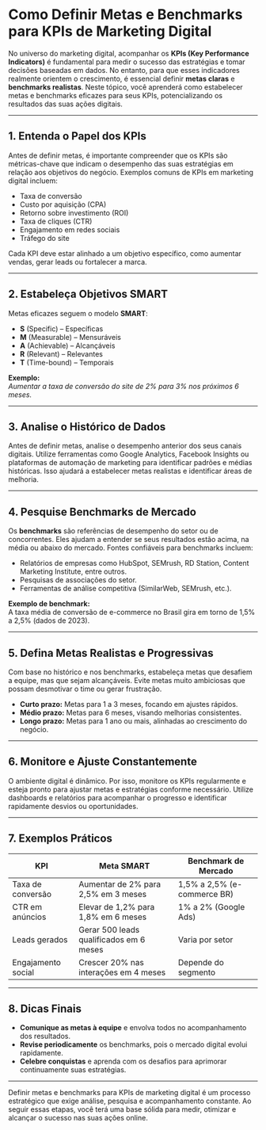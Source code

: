 
# Como Definir Metas e Benchmarks para KPIs de Marketing Digital

No universo do marketing digital, acompanhar os **KPIs (Key Performance Indicators)** é fundamental para medir o sucesso das estratégias e tomar decisões baseadas em dados. No entanto, para que esses indicadores realmente orientem o crescimento, é essencial definir **metas claras** e **benchmarks realistas**. Neste tópico, você aprenderá como estabelecer metas e benchmarks eficazes para seus KPIs, potencializando os resultados das suas ações digitais.

---

## 1. Entenda o Papel dos KPIs

Antes de definir metas, é importante compreender que os KPIs são métricas-chave que indicam o desempenho das suas estratégias em relação aos objetivos do negócio. Exemplos comuns de KPIs em marketing digital incluem:

- Taxa de conversão
- Custo por aquisição (CPA)
- Retorno sobre investimento (ROI)
- Taxa de cliques (CTR)
- Engajamento em redes sociais
- Tráfego do site

Cada KPI deve estar alinhado a um objetivo específico, como aumentar vendas, gerar leads ou fortalecer a marca.

---

## 2. Estabeleça Objetivos SMART

Metas eficazes seguem o modelo **SMART**:

- **S** (Specific) – Específicas
- **M** (Measurable) – Mensuráveis
- **A** (Achievable) – Alcançáveis
- **R** (Relevant) – Relevantes
- **T** (Time-bound) – Temporais

**Exemplo:**  
_Aumentar a taxa de conversão do site de 2% para 3% nos próximos 6 meses._

---

## 3. Analise o Histórico de Dados

Antes de definir metas, analise o desempenho anterior dos seus canais digitais. Utilize ferramentas como Google Analytics, Facebook Insights ou plataformas de automação de marketing para identificar padrões e médias históricas. Isso ajudará a estabelecer metas realistas e identificar áreas de melhoria.

---

## 4. Pesquise Benchmarks de Mercado

Os **benchmarks** são referências de desempenho do setor ou de concorrentes. Eles ajudam a entender se seus resultados estão acima, na média ou abaixo do mercado. Fontes confiáveis para benchmarks incluem:

- Relatórios de empresas como HubSpot, SEMrush, RD Station, Content Marketing Institute, entre outros.
- Pesquisas de associações do setor.
- Ferramentas de análise competitiva (SimilarWeb, SEMrush, etc.).

**Exemplo de benchmark:**  
A taxa média de conversão de e-commerce no Brasil gira em torno de 1,5% a 2,5% (dados de 2023).

---

## 5. Defina Metas Realistas e Progressivas

Com base no histórico e nos benchmarks, estabeleça metas que desafiem a equipe, mas que sejam alcançáveis. Evite metas muito ambiciosas que possam desmotivar o time ou gerar frustração.

- **Curto prazo:** Metas para 1 a 3 meses, focando em ajustes rápidos.
- **Médio prazo:** Metas para 6 meses, visando melhorias consistentes.
- **Longo prazo:** Metas para 1 ano ou mais, alinhadas ao crescimento do negócio.

---

## 6. Monitore e Ajuste Constantemente

O ambiente digital é dinâmico. Por isso, monitore os KPIs regularmente e esteja pronto para ajustar metas e estratégias conforme necessário. Utilize dashboards e relatórios para acompanhar o progresso e identificar rapidamente desvios ou oportunidades.

---

## 7. Exemplos Práticos

| KPI                  | Meta SMART                                      | Benchmark de Mercado         |
|----------------------|------------------------------------------------|-----------------------------|
| Taxa de conversão    | Aumentar de 2% para 2,5% em 3 meses            | 1,5% a 2,5% (e-commerce BR) |
| CTR em anúncios      | Elevar de 1,2% para 1,8% em 6 meses            | 1% a 2% (Google Ads)        |
| Leads gerados        | Gerar 500 leads qualificados em 6 meses        | Varia por setor             |
| Engajamento social   | Crescer 20% nas interações em 4 meses          | Depende do segmento         |

---

## 8. Dicas Finais

- **Comunique as metas à equipe** e envolva todos no acompanhamento dos resultados.
- **Revise periodicamente** os benchmarks, pois o mercado digital evolui rapidamente.
- **Celebre conquistas** e aprenda com os desafios para aprimorar continuamente suas estratégias.

---

Definir metas e benchmarks para KPIs de marketing digital é um processo estratégico que exige análise, pesquisa e acompanhamento constante. Ao seguir essas etapas, você terá uma base sólida para medir, otimizar e alcançar o sucesso nas suas ações online.
```
